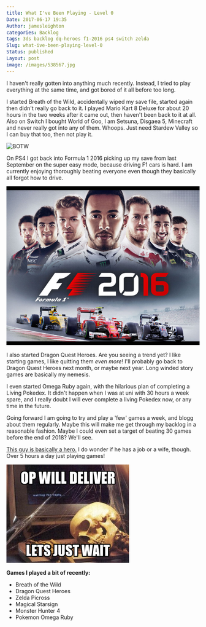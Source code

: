 ```yaml
---
title: What I've Been Playing - Level 0
Date: 2017-06-17 19:35
Author: jamesleighton
categories: Backlog
tags: 3ds backlog dq-heroes f1-2016 ps4 switch zelda
Slug: what-ive-been-playing-level-0
Status: published
Layout: post
image: /images/538567.jpg
---
```




I haven't really gotten into anything much recently. Instead, I tried to play everything at the same time, and got bored of it all before too long.

I started Breath of the Wild, accidentally wiped my save file, started again then didn't really go back to it. I played Mario Kart 8 Deluxe for about 20 hours in the two weeks after it came out, then haven't been back to it at all. Also on Switch I bought World of Goo, I am Setsuna, Disgaea 5, Minecraft and never really got into any of them. Whoops. Just need Stardew Valley so I can buy that too, then not play it.

![BOTW](/images/BreathoftheWildFinalCover.jpg)

On PS4 I got back into Formula 1 2016 picking up my save from last September on the super easy mode, because driving F1 cars is hard. I am currently enjoying thoroughly beating everyone even though they basically all forgot how to drive.

![538567](/images/538567.jpg)

I also started Dragon Quest Heroes. Are you seeing a trend yet? I like starting games, I like quitting them *even more*! I'll probably go back to Dragon Quest Heroes next month, or maybe next year. Long winded story games are basically my nemesis.

I even started Omega Ruby again, with the hilarious plan of completing a Living Pokedex. It didn't happen when I was at uni with 30 hours a week spare, and I really doubt I will ever complete a living Pokedex now, or any time in the future.

Going forward I am going to try and play a 'few' games a week, and blogg about them regularly. Maybe this will make me get through my backlog in a reasonable fashion. Maybe I could even set a target of beating 30 games before the end of 2018? We'll see.

[This guy is basically a hero.](http://merph.net/blog/) I do wonder if he has a job or a wife, though. Over 5 hours a day just playing games!

![gxvg87e](/images/gxvg87e.png)

**Games I played a bit of recently:**

-   Breath of the Wild
-   Dragon Quest Heroes
-   Zelda Picross
-   Magical Starsign
-   Monster Hunter 4
-   Pokemon Omega Ruby
